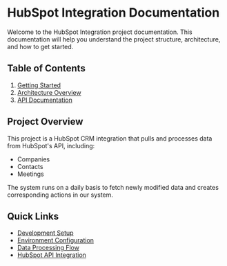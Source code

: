 # HubSpot Integration Documentation

Welcome to the HubSpot Integration project documentation. This documentation will help you understand the project structure, architecture, and how to get started.

## Table of Contents

1. [Getting Started](guides/getting-started.md)
2. [Architecture Overview](architecture/overview.md)
3. [API Documentation](api/hubspot-api.md)

## Project Overview

This project is a HubSpot CRM integration that pulls and processes data from HubSpot's API, including:
- Companies
- Contacts
- Meetings

The system runs on a daily basis to fetch newly modified data and creates corresponding actions in our system.

## Quick Links

- [Development Setup](guides/getting-started.md#development-setup)
- [Environment Configuration](guides/getting-started.md#environment-setup)
- [Data Processing Flow](architecture/data-flow.md#data-processing)
- [HubSpot API Integration](api/hubspot-api.md#endpoints) 